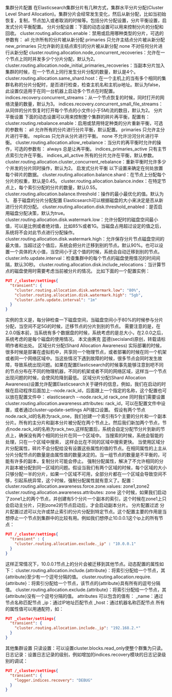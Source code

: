 集群分片配置
     在Elasticsearch集群分片有几种方式，集群水平分片分配(Cluster Level Shard Allocation)。集群分片会经常发生变化，然后从新分配，比如当初始恢复，复制，节点加入或者取消的时候等。包括分片分配设置，分片平衡设置，启发式分片平衡配置。
   分片分配设置：下面的动态设置可以用来控制分片的分配和回收。
cluster.routing.allocation.enable：禁用或启用哪种类型的分片，可选的参数有：
all 允许所有的分片被从新分配
primaries   只允许主结点分片被从新分配
new_primaries   只允许新的主结点索引的分片被从新分配
none    不对任何分片进行从新分配
cluster.routing.allocation.node_concurrent_recoveries：允许在一个节点上同时并发多少个分片分配，默认为2。
cluster.routing.allocation.node_initial_primaries_recoveries：当副本分片加入集群的时候，在一个节点上同行发生分片分配的数量，默认是4个。
cluster.routing.allocation.same_shard.host：在一个主机上的当有多个相同的集群名称的分片分配时，是否进行检查，检查主机名和主机ip地址。默认为false，此设置仅适用于在同一台机器上启动多个节点在时配置。
indices.recovery.concurrent_streams：从一个节点恢复的时候，同时打开的网络流量的数量，默认为3。
indices.recovery.concurrent_small_file_streams：从同伴的分片恢复时打开每个节点的小文件(小于5M)流的数目，默认为2。
分片平衡设置
    下面的动态设置可以用来控制整个集群的碎片再平衡，配置有：
cluster.routing.rebalance.enable：启用或禁用特定种类的分片重新平衡，可选的参数有：
all     允许所有的分片进行分片平衡，默认配置。
primaries   只允许主分片进行平衡。
replicas    只允许从分片进行平衡。
none    不允许汾河分片进行平衡。
cluster.routing.allocation.allow_rebalance：当分片的再平衡时允许的操作，可选的参数有：
always  总是让再平衡。
indices_primaries_active    只有主节点索引允许在平衡。
indices_all_active  所有的分片允许在平衡，默认参数。
cluster.routing.allocation.cluster_concurrent_rebalance：重新平衡时允许多少个并发的分片同时操作，默认为2。
启发式分片平衡
    以下设置来确定在何处放置每个碎片的数据。
cluster.routing.allocation.balance.shard：在节点上分配每个分片的权重，默认是0.45。
cluster.routing.allocation.balance.index：在特定节点上，每个索引分配的分片的数量，默认0.55。
cluster.routing.allocation.balance.threshold：操作的最小最优化的值。默认为1。
基于磁盘的分片分配配置
    Elasticsearch可以根据磁盘的大小来决定是否从新进行分片的分配。
cluster.routing.allocation.disk.threshold_enabled：是否启用磁盘分配决策，默认为true。
cluster.routing.allocation.disk.watermark.low：允许分配时的磁盘空间最小值，可以是比例或者绝对值，比如85%或者1G。当磁盘占用超过设定的值之后，系统将不会对此节点进行分配操作。
cluster.routing.allocation.disk.watermark.high：允许保存分片节点磁盘空间的最大值，当超过这个值后，系统会把分片迁移到别的节点。默认90%。也可以设置一个具体的大小值，当空间小于这个值的时候，系统会自动迁移到别的节点。
cluster.info.update.interval：检查集群中的每个节点的磁盘使用情况的时间间隔，默认30秒。
cluster.routing.allocation.disk.include_relocations：当计算节点的磁盘使用时需要考虑当前被分片的情况。
比如下面的一个配置实例：
```json
PUT /_cluster/settings{
  "transient": {
    "cluster.routing.allocation.disk.watermark.low": "80%",
    "cluster.routing.allocation.disk.watermark.high": "5gb",
    "cluster.info.update.interval": "1m"
  }
}
```

  实例的含义是，每分钟检查一下磁盘空间，当磁盘空间小于80%的时候参与分片分配，当空间不足5G的时候，迁移节点的分片到别的节点。
    需要注意的是，在2.0.0版本前，当系统有多个数据盘的时候，系统考虑的是总大小，在2.0.0之后，系统考虑的是每个磁盘的使用情况。
本文由赛克 蓝德(secisland)原创，转载请标明作者和出处。
区域分片分配(Shard Allocation Awareness)
    实际部署的时候，很多时候是部署在虚拟机中，共享同一个物理节点，或者部署的时候在同一个机架或者同一个网络区域中。当这些情况下遇到故障的时候，很多节点会同时发生故障，导致系统出现问题。如果在配置Elasticsearch的时候事先能够注意到吧不同的节点分布在不同的物理机器，不同的机架或者不同的网络区域，这样当一个节点出现问题的时候，会使风险降到最低。
    区域分片分配(Shard Allocation Awareness)设置允许配置Elasticsearch关于硬件的信息，例如，我们在启动的时候在启动程序后面加上--node.rack_id，后面跟上一个指定的名称，这个配置也可以放在配置文件中：
elasticsearch --node.rack_id rack_one
    同时我们需要设置cluster.routing.allocation.awareness.attributes: rack_id，可以在配置文件中设置，或者通过cluster-update-settings API接口设置。
    假设有两个节点node.rack_id的名称为rack_one，我们创建一个索引有5个主要的分片和一个副本分片。所有的主分片和副本分片被分配在两个节点上。然后我们新加两个节点，节点node.rack_id的名称为rack_two,这样配置后，系统会自定分配节分片到新的节点上，确保没有两个相同的分片在同一个区域中。
    当搜索的时候，系统会智能的处理，只在一个区域中搜索， 这样会比在不同的区域中搜索更快。
    当使用区域分片分配属性，碎片不会分配给没有设置这些属性的值的节点。在相同属性的上主从分片分配节点的数量是由属性值的数量决定的。当一组节点的数量是不平衡的，可能有许多的副本，复制分片可能会停止。
  强制分配属性，解决了不允许相同的分片副本被分配到同一区域的问题。假设当我们有两个区域的时候，每个区域的大小只够分配一半的分片，如果一个区域不可用，全部分片都在一个区域会导致空间不够，引起系统异常，这个时候，强制分配属性就有意义了。配置：
cluster.routing.allocation.awareness.force.zone.values: zone1,zone2 
cluster.routing.allocation.awareness.attributes: zone
这个时候，如果我们启动了zone1上的两个节点，并创建有5个分片一个副本的索引，这个时候在zone1上只会启动主分片，只到zone2的节点启动后，才会启动副本分片。
分片配置过滤
    分片配置过滤可以允许或禁止索引的分片分配到特定节点。这个配置主要的作用是当想停止一个节点到集群中的比较有用。例如我们想停止10.0.0.1这个ip上的所有节点：

```json
PUT /_cluster/settings{
  "transient" : {
    "cluster.routing.allocation.exclude._ip" : "10.0.0.1"
  }
}
```

这样正常情况下，10.0.0.1节点上的分片会被迁移到其他节点。动态配置的属性如下：
cluster.routing.allocation.include.{attribute}：将索引分配给一个节点，其{attribute}至少有一个逗号分隔的值。
cluster.routing.allocation.require.{attribute}：将索引分配给一个节点，该节点的{attribute}具有所有的逗号分隔值。
cluster.routing.allocation.exclude.{attribute}：将索引分配给一个节点，其{attribute}没有一个逗号分隔的值。
attributes 可以包含的值有：
_name：通过节点名称匹配节点
_ip：通过IP地址匹配节点
_host：通过机器名称匹配节点
所有的属性值可以用通配符，如：
```json
PUT _cluster/settings{
  "transient": {
    "cluster.routing.allocation.include._ip": "192.168.2.*"
  }
}
```

其他集群设置
只读设置：可以设置cluster.blocks.read_only使整个群集为只读。
日志记录：设置日志记录的级别，例如增加的indices.recovery模块的日志记录级别的调试：

```json
PUT /_cluster/settings{
  "transient": {
    "logger.indices.recovery": "DEBUG"
  }
}
```
  